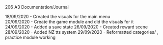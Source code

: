 206 A3 Documentation/Journal

18/09/2020 - Created the visuals for the main menu<br/>
20/09/2020 - Create the game module and did the visuals for it<br/>
24/09/2020 - Added a save state
26/09/2020 - Created reward scene
28/09/2020 - Added NZ tts system
29/09/2020 - Reformatted categories/ , practice module working
